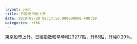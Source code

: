 ```yaml
---
layout: post
title: 日股開市後上升
date: 2020-08-28 08:17:56.000000000 +08:00
categories: rthk
---
```


東京股市上升。日經指數較早時報23277點，升68點，升幅0.29%。
